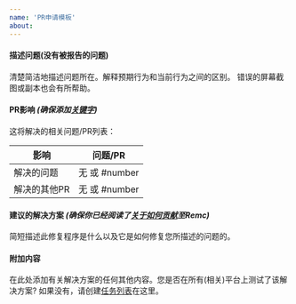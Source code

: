 ```yaml
---
name: 'PR申请模板'
about: 
---
```


#### 描述问题(没有被报告的问题)
清楚简洁地描述问题所在。解释预期行为和当前行为之间的区别。
错误的屏幕截图或副本也会有所帮助。

#### PR影响 _(确保添加[关键字](https://help.github.com/en/articles/closing-issues-using-keywords))_ 
这将解决的相关问题/PR列表：

影响                         | 问题/PR
----------------------|------
解决的问题               | 无 或 #number
解决的其他PR           | 无 或 #number

#### 建议的解决方案 _(确保你已经阅读了[关于如何贡献](https://github.com/martin-zyb/Remc/blob/main/.github/CONTRIBUTING.md)至Remc)_ 
简短描述此修复程序是什么以及它是如何修复您所描述的问题的。

#### 附加内容
在此处添加有关解决方案的任何其他内容。您是否在所有(相关)平台上测试了该解决方案?
如果没有，请创建[任务列表](https://help.github.com/en/articles/about-task-lists)在这里。